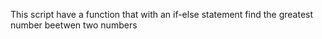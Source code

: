 This script have a function that with an if-else statement find the greatest number beetwen two numbers